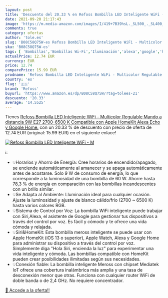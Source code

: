 ```yaml
---
layout: post
title: 'Descuento del 20.33 % en Refoss Bombilla LED Inteligente WiFi - M'
date: 2021-09-20 21:17:43
image: 'https://m.media-amazon.com/images/I/419+7B39hsL._SL500_._SL400_.jpg'
comments: true
category: ofertas
author: 'tole.es'
slug: 'B08C58Q75W-es Refoss Bombilla LED Inteligente WiFi - Multicolor...'
sku: 'B08C58Q75W-es'
tags: [ 'Bombillas','Bombillas Wi-Fi','Iluminación','alexa','google','home','refoss', ]
actualPrice: 12.74 EUR
currency: EUR
price: 12.74
comparePrice: 15.99 EUR
prodname: 'Refoss Bombilla LED Inteligente WiFi - Multicolor Regulable  Mando a distancia  9W E27  2700-6500 K  Compatible con Apple HomeKit  Alexa Echo y Google Home.'
country: 'es'
flag: '🇪🇸'
brand: 'Refoss'
buyurl: 'https://www.amazon.es/dp/B08C58Q75W/?tag=tolees-21'
descuento: '20.33'
average: '14.5525'
---
```


Tienes [Refoss Bombilla LED Inteligente WiFi - Multicolor Regulable  Mando a distancia  9W E27  2700-6500 K  Compatible con Apple HomeKit  Alexa Echo y Google Home.](https://www.amazon.es/dp/B08C58Q75W/?tag=tolees-21) con un 20.33 % de descuento con precio de oferta de 12.74 EUR (original: 15.99 EUR) en el siguiente enlace!

[![Refoss Bombilla LED Inteligente WiFi - M](https://m.media-amazon.com/images/I/419+7B39hsL._SL500_._SL400_.jpg)](https://www.amazon.es/dp/B08C58Q75W/?tag=tolees-21)

ℹ️:

- 💡Horarios y Ahorro de Energía: Cree horarios de encendido/apagado, se enciende automáticamente al amanecer y se apaga automáticamente antes de acostarse. Solo 9 W de consumo de energía, lo que corresponde a la luminosidad de una bombilla de 60 W. Ahorre hasta 78,3 % de energía en comparación con las bombillas incandescentes con un brillo similar.
- 💡Se Adapta al Ambiente: Lluminación ideal para cualquier ocasión. Ajuste la luminosidad y ajuste de blanco cálido/frío (2700 ~ 6500 K) hasta varios colores RGB.
- 💡Sistema de Control por Voz: La bombilla WiFi inteligente puede trabajar con Siri,Alexa, el asistente de Google para gestionar tus dispositivos a través del control por voz. Es fácil y cómodo y te ofrece una vida cómoda y relajada.
- 💡Siri&HomeKit: Esta bombilla meross inteligente se puede usar con Apple HomeKit (iOS 13 o superior), Apple Watch, Alexa y Google Home para administrar su dispositivo a través del control por voz. Simplemente diga "Hola Siri, encienda la luz" para experimentar una vida inteligente y cómoda. Las bombillas compatible con HomeKit pueden crear posibilidades ilimitadas según sus necesidades.
- 💡Conexión fiable: La bombilla inteligente Meross con chipset Mediatek IoT ofrece una cobertura inalámbrica más amplia y una tasa de desconexión menor que otras. Funciona con cualquier router WiFi de doble banda o de 2,4 GHz. No requiere concentrador.

[🛒 Accede a la oferta!!](https://www.amazon.es/dp/B08C58Q75W/?tag=tolees-21)
